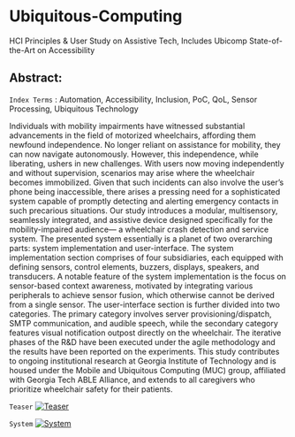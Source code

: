 # Ubiquitous-Computing
HCI Principles & User Study on Assistive Tech, Includes Ubicomp State-of-the-Art on Accessibility

## Abstract:

`Index Terms` : Automation, Accessibility, Inclusion, PoC, QoL,
Sensor Processing, Ubiquitous Technology

Individuals with mobility impairments have witnessed substantial
advancements in the field of motorized wheelchairs, affording them
newfound independence. No longer reliant on assistance for mobility,
they can now navigate autonomously. However, this independence,
while liberating, ushers in new challenges. With users now moving
independently and without supervision, scenarios may arise where
the wheelchair becomes immobilized. Given that such incidents
can also involve the user’s phone being inaccessible, there arises
a pressing need for a sophisticated system capable of promptly detecting and alerting emergency contacts in such precarious situations.
Our study introduces a modular, multisensory, seamlessly integrated,
and assistive device designed specifically for the mobility-impaired
audience— a wheelchair crash detection and service system. The
presented system essentially is a planet of two overarching parts:
system implementation and user-interface. The system implementation section comprises of four subsidiaries, each equipped with
defining sensors, control elements, buzzers, displays, speakers, and
transducers. A notable feature of the system implementation is the
focus on sensor-based context awareness, motivated by integrating
various peripherals to achieve sensor fusion, which otherwise cannot
be derived from a single sensor. The user-interface section is further
divided into two categories. The primary category involves server
provisioning/dispatch, SMTP communication, and audible speech,
while the secondary category features visual notification outpost
directly on the wheelchair. The iterative phases of the R&D have
been executed under the agile methodology and the results have
been reported on the experiments. This study contributes to ongoing
institutional research at Georgia Institute of Technology and is housed
under the Mobile and Ubiquitous Computing (MUC) group, affiliated
with Georgia Tech ABLE Alliance, and extends to all caregivers who
prioritize wheelchair safety for their patients.

`Teaser` 
[![Teaser](https://img.youtube.com/vi/GDlec1zTdCY/0.jpg)](https://www.youtube.com/watch?v=GDlec1zTdCY)


`System`
[![System](https://img.youtube.com/vi/X8fhdHEBDCA/0.jpg)](https://www.youtube.com/watch?v=X8fhdHEBDCA)



